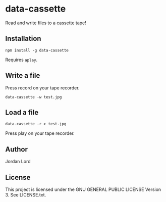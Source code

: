 # data-cassette

Read and write files to a cassette tape!

## Installation

`npm install -g data-cassette`

Requires `aplay`.

## Write a file

Press record on your tape recorder.

`data-cassette -w test.jpg`

## Load a file

`data-cassette -r > test.jpg`

Press play on your tape recorder.

## Author

Jordan Lord

## License

This project is licensed under the GNU GENERAL PUBLIC LICENSE Version 3. See
LICENSE.txt.
